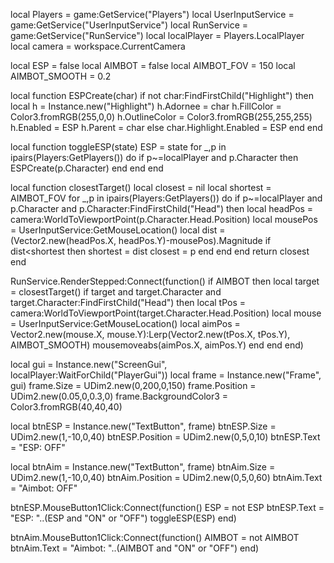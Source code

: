 local Players = game:GetService("Players")
local UserInputService = game:GetService("UserInputService")
local RunService = game:GetService("RunService")
local localPlayer = Players.LocalPlayer
local camera = workspace.CurrentCamera

local ESP = false
local AIMBOT = false
local AIMBOT_FOV = 150
local AIMBOT_SMOOTH = 0.2

local function ESPCreate(char)
    if not char:FindFirstChild("Highlight") then
        local h = Instance.new("Highlight")
        h.Adornee = char
        h.FillColor = Color3.fromRGB(255,0,0)
        h.OutlineColor = Color3.fromRGB(255,255,255)
        h.Enabled = ESP
        h.Parent = char
    else
        char.Highlight.Enabled = ESP
    end
end

local function toggleESP(state)
    ESP = state
    for _,p in ipairs(Players:GetPlayers()) do
        if p~=localPlayer and p.Character then
            ESPCreate(p.Character)
        end
    end
end

local function closestTarget()
    local closest = nil
    local shortest = AIMBOT_FOV
    for _,p in ipairs(Players:GetPlayers()) do
        if p~=localPlayer and p.Character and p.Character:FindFirstChild("Head") then
            local headPos = camera:WorldToViewportPoint(p.Character.Head.Position)
            local mousePos = UserInputService:GetMouseLocation()
            local dist = (Vector2.new(headPos.X, headPos.Y)-mousePos).Magnitude
            if dist<shortest then
                shortest = dist
                closest = p
            end
        end
    end
    return closest
end

RunService.RenderStepped:Connect(function()
    if AIMBOT then
        local target = closestTarget()
        if target and target.Character and target.Character:FindFirstChild("Head") then
            local tPos = camera:WorldToViewportPoint(target.Character.Head.Position)
            local mouse = UserInputService:GetMouseLocation()
            local aimPos = Vector2.new(mouse.X, mouse.Y):Lerp(Vector2.new(tPos.X, tPos.Y), AIMBOT_SMOOTH)
            mousemoveabs(aimPos.X, aimPos.Y)
        end
    end
end)

local gui = Instance.new("ScreenGui", localPlayer:WaitForChild("PlayerGui"))
local frame = Instance.new("Frame", gui)
frame.Size = UDim2.new(0,200,0,150)
frame.Position = UDim2.new(0.05,0,0.3,0)
frame.BackgroundColor3 = Color3.fromRGB(40,40,40)

local btnESP = Instance.new("TextButton", frame)
btnESP.Size = UDim2.new(1,-10,0,40)
btnESP.Position = UDim2.new(0,5,0,10)
btnESP.Text = "ESP: OFF"

local btnAim = Instance.new("TextButton", frame)
btnAim.Size = UDim2.new(1,-10,0,40)
btnAim.Position = UDim2.new(0,5,0,60)
btnAim.Text = "Aimbot: OFF"

btnESP.MouseButton1Click:Connect(function()
    ESP = not ESP
    btnESP.Text = "ESP: "..(ESP and "ON" or "OFF")
    toggleESP(ESP)
end)

btnAim.MouseButton1Click:Connect(function()
    AIMBOT = not AIMBOT
    btnAim.Text = "Aimbot: "..(AIMBOT and "ON" or "OFF")
end)
